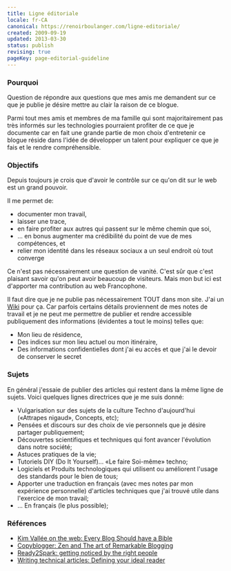 ```yaml
---
title: Ligne éditoriale
locale: fr-CA
canonical: https://renoirboulanger.com/ligne-editoriale/
created: 2009-09-19
updated: 2013-03-30
status: publish
revising: true
pageKey: page-editorial-guideline
---
```


### Pourquoi

Question de répondre aux questions que mes amis me demandent sur ce que je
publie je désire mettre au clair la raison de ce blogue.

Parmi tout mes amis et membres de ma famille qui sont majoritairement pas très
informés sur les technologies pourraient profiter de ce que je documente car en
fait une grande partie de mon choix d'entretenir ce blogue réside dans l'idée de
développer un talent pour expliquer ce que je fais et le rendre compréhensible.

### Objectifs

Depuis toujours je crois que d'avoir le contrôle sur ce qu'on dit sur le web est
un grand pouvoir.

Il me permet de:

- documenter mon travail,
- laisser une trace,
- en faire profiter aux autres qui passent sur le même chemin que soi,
- ... en bonus augmenter ma crédibilité du point de vue de mes compétences, et
- relier mon identité dans les réseaux sociaux a un seul endroit où tout
  converge

Ce n'est pas nécessairement une question de vanité. C'est sûr que c'est plaisant
savoir qu'on peut avoir beaucoup de visiteurs. Mais mon but ici est d'apporter
ma contribution au web Francophone.

Il faut dire que je ne publie pas nécessairement TOUT dans mon site. J'ai un
[Wiki](http://fr.wikipedia.org/wiki/Wiki) pour ça. Car parfois certains détails
proviennent de mes notes de travail et je ne peut me permettre de publier et
rendre accessible publiquement des informations (évidentes a tout le moins)
telles que:

- Mon lieu de résidence,
- Des indices sur mon lieu actuel ou mon itinéraire,
- Des informations confidentielles dont j'ai eu accès et que j'ai le devoir de
  conserver le secret

### Sujets

En général j'essaie de publier des articles qui restent dans la même ligne de
sujets. Voici quelques lignes directrices que je me suis donné:

- Vulgarisation sur des sujets de la culture Techno d'aujourd'hui («Attrapes
  nigaud», Concepts, etc);
- Pensées et discours sur des choix de vie personnels que je désire partager
  publiquement;
- Découvertes scientifiques et techniques qui font avancer l'évolution dans
  notre société;
- Astuces pratiques de la vie;
- Tutoriels DIY (Do It Yourself)... «Le faire Soi-même» techno;
- Logiciels et Produits technologiques qui utilisent ou améliorent l'usage des
  standards pour le bien de tous;
- Apporter une traduction en français (avec mes notes par mon expérience
  personnelle) d'articles techniques que j'ai trouvé utile dans l'exercice de
  mon travail;
- ... En français (le plus possible);

### Références

- [Kim Vallée on the web: Every Blog Should have a Bible](http://ontheweb.kimvallee.com/2009/05/every-blogger-needs-a-blog-bible/)
- [Copyblogger: Zen and The art of Remarkable Blogging](http://www.copyblogger.com/zen-and-the-art-of-remarkable-blogging/)
- [Ready2Spark: getting noticed by the right people](http://www.ready2spark.com/2009/08/breaking-blogging-rules-seo.html)
- [Writing technical articles: Defining your ideal
  reader][rachelandrew--writing-technical-articles]

[rachelandrew--writing-technical-articles]:
  https://www.rachelandrew.co.uk/archives/2020/05/14/writing-technical-articles-defining-your-ideal-reader/
  'Writing Technical Articles, define your Ideal Reader'
